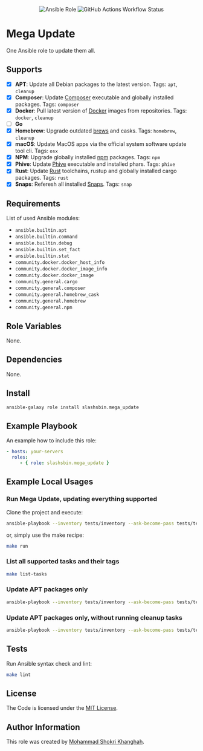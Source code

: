 <p align="center">
    <img alt="Ansible Role" src="https://img.shields.io/ansible/role/d/slashsbin/mega_update">
    <img alt="GitHub Actions Workflow Status" src="https://img.shields.io/github/actions/workflow/status/slashsbin/mega_update/ansible-lint.yml">
</p>

Mega Update
===========

One Ansible role to update them all.

Supports
--------
- [X] **APT**: Update all Debian packages to the latest version.
      Tags: `apt`, `cleanup`
- [X] **Composer**: Update [Composer](https://getcomposer.org/) executable and globally installed packages.
      Tags: `composer`
- [X] **Docker**: Pull latest version of [Docker](https://www.docker.com/) images from repositories.
      Tags: `docker`, `cleanup`
- [ ] **Go**
- [X] **Homebrew**: Upgrade outdated [brews](https://brew.sh/) and casks.
      Tags: `homebrew`, `cleanup`
- [X] **macOS**: Update MacOS apps via the official system software update tool cli.
      Tags: `osx`
- [X] **NPM**: Upgrade globally installed [npm](https://nodejs.org/) packages.
      Tags: `npm`
- [X] **Phive**: Update [Phive](https://phar.io/) executable and installed phars.
      Tags: `phive`
- [X] **Rust**: Update [Rust](https://www.rust-lang.org/) toolchains, rustup and globally installed cargo packages.
      Tags: `rust`
- [X] **Snaps**: Referesh all installed [Snaps](https://snapcraft.io/).
      Tags: `snap`

Requirements
------------

List of used Ansible modules:

- `ansible.builtin.apt`
- `ansible.builtin.command`
- `ansible.builtin.debug`
- `ansible.builtin.set_fact`
- `ansible.builtin.stat`
- `community.docker.docker_host_info`
- `community.docker.docker_image_info`
- `community.docker.docker_image`
- `community.general.cargo`
- `community.general.composer`
- `community.general.homebrew_cask`
- `community.general.homebrew`
- `community.general.npm`

Role Variables
--------------

None.

Dependencies
------------

None.

Install
-------

```bash
ansible-galaxy role install slashsbin.mega_update
```

Example Playbook
----------------

An example how to include this role:

```yaml
- hosts: your-servers
  roles:
     - { role: slashsbin.mega_update }
```

Example Local Usages
--------------------

### Run Mega Update, updating everything supported

Clone the project and execute:

```bash
ansible-playbook --inventory tests/inventory --ask-become-pass tests/test.yml
```

or, simply use the make recipe:

```bash
make run
```

### List all supported tasks and their tags

```bash
make list-tasks
```

### Update APT packages only

```bash
ansible-playbook --inventory tests/inventory --ask-become-pass tests/test.yml --tags apt
```

### Update APT packages only, without running cleanup tasks

```bash
ansible-playbook --inventory tests/inventory --ask-become-pass tests/test.yml --tags apt --skip-tags cleanup
```

Tests
-----

Run Ansible syntax check and lint:

```bash
make lint
```

License
-------

The Code is licensed under the [MIT License](https://slashsbin.mit-license.org/).

Author Information
------------------

This role was created by [Mohammad Shokri Khanghah](https://slashsbin.dev/).
